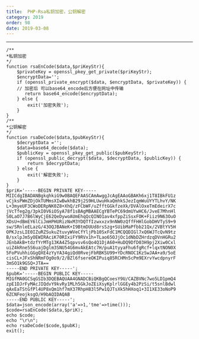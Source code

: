 ```yaml
---
title:  PHP-Rsa私钥加密，公钥解密
category: 2019
order: 98
date: 2019-03-08
---
```

------
    /**
    *私钥加密
    */
    function rsaEnCode($data,$priKeyStr){
        $privateKey = openssl_pkey_get_private($priKeyStr);
        $encryptData='';
        if (openssl_private_encrypt($data, $encryptData, $privateKey)) { 
        // 加密后 可以base64_encode后方便在网址中传输 
           return base64_encode($encryptData); 
        } else { 
            exit('加密失败');
        }
    }
    /**
    *公钥解密
    */
    function rsaDeCode($data,$pubKeyStr){
        $decryptData ='';
        $data=base64_decode($data);
        $publicKey = openssl_pkey_get_public($pubKeyStr); 
        if (openssl_public_decrypt($data, $decryptData, $publicKey)) { 
            return $decryptData;
        } else { 
            exit('解密失败'); 
        }
    }
    $priK='-----BEGIN PRIVATE KEY-----
    MIICdgIBADANBgkqhkiG9w0BAQEFAASCAmAwggJcAgEAAoGBAKh6xj1T8IBkFU1z
    vCjksPWmZDjOkTUMmsXIwBwkhB29j2S9HLUwuHkaQmhkSJezIqmWuUYYTLhvY/NK
    L+3myeUF3CWoDERpNK0Z8+XhQ/zFCbWF/uZfftGGkfzeXk/DVAlOxeTmEdeirX7c
    jVcTfeg2g/3pkI0V6iOSyA78f1sBAgMBAAECgYBTePC69dmUYwHC6/JveE7MhnHl
    S0LaO7J7B6lWyCjE62QeDywoAUmEhqQcQINO1av4xfppZiSsxFOK+Fiiz9N63OuO
    XDsU+dBmEY6lCiJmHPHURizNxM3YDQTfIzwxxzx9nNW0zQffFHHlGobDHVTyS9+9
    sw/SRnleELazG/43OQJBANeK+I9BtmDUUd8rsSzg+SUibMaPfbb21Qx/2VBtYV5H
    OPKJzsLIE0IZuRZSukuZtuvyWVeCfYljPb10SxFdC1MCQQDIGl7xQ6WJTcQvN9tz
    B/sxlpJm5yOEWIRAciK70RIxiFY9RVx1h+TLao65OJjOc1dNbDZHrdzqDVnHGRu2
    JEnbAkB+tdzfYrMTg13KA4Z5qpvsv6sQo4Q1DjA60+HuDQ9DfD03H9pj2Xiw0Cxl
    uiZ4kRne5S6uajDglm3SNU54G6mvAkEAtc7H/puA1tyyaFhu6fgRcf+lqxtNON0X
    5FoPVuhhiGGgQXE4zYyYA34giQd0RvejFbRBKSU99+YDcRNOC1KzSwJAA+a9/5oE
    cisCL+JFxShNRmFOg0o9/2/BZl6fsereOKIPuiq85RCHMn5cPm9EXrvYwcdpnyrF
    3mSO1k9GSQ+JTA==
    -----END PRIVATE KEY-----';
    $pubK='-----BEGIN PUBLIC KEY-----
    MIGfMA0GCSqGSIb3DQEBAQUAA4GNADCBiQKBgQCoesY9U/CAZBVNc7wo5LD1pmQ4
    zpE1DJrFyMAcJIQdvY9kvRy1MLh5GkJoZEiXsyKplrlGGEy4b2PzSi/t5snlBdwl
    qAxEaTStGfPl4UP8xQm1hf7mX37RhpH83l5Pw1QJTsXk5hHXoq1+3I1XE33oNoP9
    6ZCNFeojksgO/H9bAQIDAQAB
    -----END PUBLIC KEY-----';
    $data=json_encode(array('a'=>1,'tme'=>time()));
    $code=rsaEnCode($data,$priK);
    echo $code;
    echo "\r\n";
    echo rsaDeCode($code,$pubK);
    exit();
